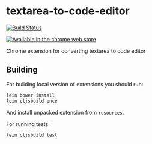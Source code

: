 # textarea-to-code-editor

[![Build Status](https://travis-ci.org/nvbn/textarea-to-code-editor.svg)](https://travis-ci.org/nvbn/textarea-to-code-editor)

[![Available in the chrome web store](https://developer.chrome.com/webstore/images/ChromeWebStore_Badge_v2_206x58.png)](https://chrome.google.com/webstore/detail/kcapdaijpdnhajjgdimlhoaaaiplkobj)

Chrome extension for converting textarea to code editor

## Building

For building local version of extensions you should run:

```bash
lein bower install
lein cljsbuild once
```

And install unpacked extension from `resources`.

For running tests:

```bash
lein cljsbuild test
```
